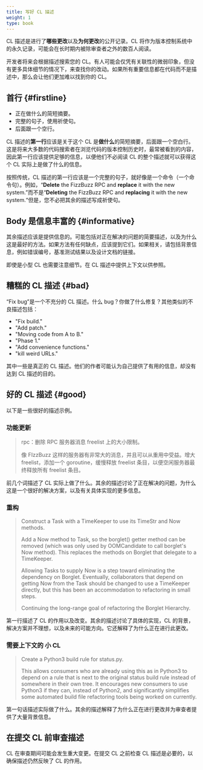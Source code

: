 ```yaml
---
title: 写好 CL 描述
weight: 1
type: book
---
```


CL 描述是进行了**哪些更改**以及**为何更改**的公开记录。CL 将作为版本控制系统中的永久记录，可能会在长时期内被除审查者之外的数百人阅读。

开发者将来会根据描述搜索您的 CL。有人可能会仅凭有关联性的微弱印象，但没有更多具体细节的情况下，来查找你的改动。如果所有重要信息都在代码而不是描述中，那么会让他们更加难以找到你的 CL。

## 首行 {#firstline}

- 正在做什么的简短摘要。
- 完整的句子，使用祈使句。
- 后面跟一个空行。

CL 描述的**第一行**应该是关于这个 CL 是**做什么**的简短摘要，后面跟一个空白行。这是将来大多数的代码搜索者在浏览代码的版本控制历史时，最常被看到的内容，因此第一行应该提供足够的信息，以便他们不必阅读 CL 的整个描述就可以获得这个 CL 实际上是做了什么的信息。

按照传统，CL 描述的第一行应该是一个完整的句子，就好像是一个命令（一个命令句）。例如，“**Delete** the FizzBuzz RPC and **replace** it with the new system.”而不是“**Deleting** the FizzBuzz RPC and **replacing** it with the new system.“但是，您不必把其余的描述写成祈使句。

## Body 是信息丰富的 {#informative}

其余描述应该是提供信息的。可能包括对正在解决的问题的简要描述，以及为什么这是最好的方法。如果方法有任何缺点，应该提到它们。如果相关，请包括背景信息，例如错误编号，基准测试结果以及设计文档的链接。

即使是小型 CL 也需要注意细节。在 CL 描述中提供上下文以供参照。

## 糟糕的 CL 描述 {#bad}

“Fix bug”是一个不充分的 CL 描述。什么 bug？你做了什么修复？其他类似的不良描述包括：

- "Fix build."
- "Add patch."
- "Moving code from A to B."
- "Phase 1."
- "Add convenience functions."
- "kill weird URLs."

其中一些是真正的 CL 描述。他们的作者可能认为自己提供了有用的信息，却没有达到 CL 描述的目的。

## 好的 CL 描述 {#good}

以下是一些很好的描述示例。

### 功能更新

> rpc：删除 RPC 服务器消息 freelist 上的大小限制。
>
> 像 FIzzBuzz 这样的服务器有非常大的消息，并且可以从重用中受益。增大 freelist，添加一个 goroutine，缓慢释放 freelist 条目，以便空闲服务器最终释放所有 freelist 条目。

前几个词描述了 CL 实际上做了什么。其余的描述讨论了正在解决的问题，为什么这是一个很好的解决方案，以及有关具体实现的更多信息。

### 重构

> Construct a Task with a TimeKeeper to use its TimeStr and Now methods.
>
> Add a Now method to Task, so the borglet() getter method can be removed (which was only used by OOMCandidate to call borglet's Now method). This replaces the methods on Borglet that delegate to a TimeKeeper.
>
> Allowing Tasks to supply Now is a step toward eliminating the dependency on Borglet. Eventually, collaborators that depend on getting Now from the Task should be changed to use a TimeKeeper directly, but this has been an accommodation to refactoring in small steps.
>
> Continuing the long-range goal of refactoring the Borglet Hierarchy.

第一行描述了 CL 的作用以及改变。其余的描述讨论了具体的实现，CL 的背景，解决方案并不理想，以及未来的可能方向。它还解释了为什么正在进行此更改。

### 需要上下文的 小 CL

> Create a Python3 build rule for status.py.
>
> This allows consumers who are already using this as in Python3 to depend on a rule that is next to the original status build rule instead of somewhere in their own tree. It encourages new consumers to use Python3 if they can, instead of Python2, and significantly simplifies some automated build file refactoring tools being worked on currently.

第一句话描述实际做了什么。其余的描述解释了为什么正在进行更改并为审查者提供了大量背景信息。

## 在提交 CL 前审查描述

CL 在审查期间可能会发生重大变更。在提交 CL 之前检查 CL 描述是必要的，以确保描述仍然反映了 CL 的作用。
